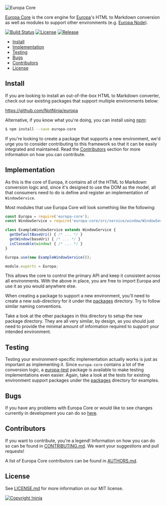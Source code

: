 ![Europa Core](https://cdn.rawgit.com/NotNinja/europa-branding/master/assets/banner/europa-core/europa-core-banner-742x200.png)

[Europa Core](https://github.com/NotNinja/europa/tree/master/packages/europa-core) is the core engine for
[Europa](https://github.com/NotNinja/europa/tree/master/packages/europa)'s HTML to Markdown conversion as well as
modules to support other environments (e.g.
[Europa Node](https://github.com/NotNinja/europa/tree/master/packages/node-europa)).

[![Build Status](https://img.shields.io/travis/NotNinja/europa/develop.svg?style=flat-square)](https://travis-ci.org/NotNinja/europa)
[![License](https://img.shields.io/github/license/NotNinja/europa.svg?style=flat-square)](https://github.com/NotNinja/europa/blob/master/LICENSE.md)
[![Release](https://img.shields.io/github/release/NotNinja/europa.svg?style=flat-square)](https://github.com/NotNinja/europa/tree/master/packages/europa-core)

* [Install](#install)
* [Implementation](#implementation)
* [Testing](#testing)
* [Bugs](#bugs)
* [Contributors](#contributors)
* [License](#license)

## Install

If you are looking to install an out-of-the-box HTML to Markdown converter, check out our existing packages that support
multiple environments below:

https://github.com/NotNinja/europa

Alternative, if you know what you're doing, you can install using [npm](https://www.npmjs.com):

``` bash
$ npm install --save europa-core
```

If you're looking to create a package that supports a new environment, we'd urge you to consider contributing to this
framework so that it can be easily integrated and maintained. Read the [Contributors](#contributors) section for more
information on how you can contribute.

## Implementation

As this is the core of Europa, it contains all of the HTML to Markdown conversion logic and, since it's designed to use
the DOM as the model, all that consumers need to do is define and register an implementation of `WindowService`.

Most modules that use Europa Core will look something like the following:

``` javascript
const Europa = require('europa-core');
const WindowService = require('europa-core/src/service/window/WindowService');

class ExampleWindowService extends WindowService {
  getDefaultBaseUri() { /* ... */ }
  getWindow(baseUri) { /* ... */ }
  isCloseable(window) { /* ... */ }
}

Europa.use(new ExampleWindowService());

module.exports = Europa;
```

This allows the core to control the primary API and keep it consistent across all environments. With the above in place,
you are free to import Europa and use it as you would anywhere else.

When creating a package to support a new environment, you'll need to create a new sub-directory for it under the
[packages](https://github.com/NotNinja/europa/tree/master/packages) directory. Try to follow similar naming conventions.

Take a look at the other packages in this directory to setup the new package directory. They are all very similar, by
design, as you should just need to provide the minimal amount of information required to support your intended
environment.

## Testing

Testing your environment-specific implementation actually works is just as important as implementing it. Since
`europa-core` contains a lot of the conversion logic, a
[europa-test](https://github.com/NotNinja/europa/tree/master/packages/europa-test) package is available to make testing
implementations even easier. Again, take a look at the tests for existing environment support packages under the
[packages](https://github.com/NotNinja/europa/tree/master/packages) directory for examples.

## Bugs

If you have any problems with Europa Core or would like to see changes currently in development you can do so
[here](https://github.com/NotNinja/europa/issues).

## Contributors

If you want to contribute, you're a legend! Information on how you can do so can be found in
[CONTRIBUTING.md](https://github.com/NotNinja/europa/blob/master/CONTRIBUTING.md). We want your suggestions and pull
requests!

A list of Europa Core contributors can be found in
[AUTHORS.md](https://github.com/NotNinja/europa/blob/master/AUTHORS.md).

## License

See [LICENSE.md](https://github.com/NotNinja/europa/raw/master/LICENSE.md) for more information on our MIT license.

[![Copyright !ninja](https://cdn.rawgit.com/NotNinja/branding/master/assets/copyright/base/not-ninja-copyright-186x25.png)](https://not.ninja)
